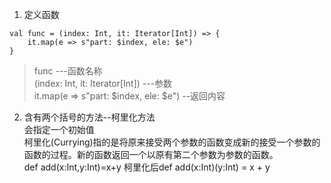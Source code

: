 1. 定义函数
```
val func = (index: Int, it: Iterator[Int]) => {
    it.map(e => s"part: $index, ele: $e")
}
```
> func ---函数名称  
(index: Int, it: Iterator[Int]) ---参数  
it.map(e => s"part: $index, ele: $e")   --返回内容  

2. 含有两个括号的方法--柯里化方法  
会指定一个初始值  
柯里化(Currying)指的是将原来接受两个参数的函数变成新的接受一个参数的函数的过程。新的函数返回一个以原有第二个参数为参数的函数。  
def add(x:Int,y:Int)=x+y 柯里化后def add(x:Int)(y:Int) = x + y
